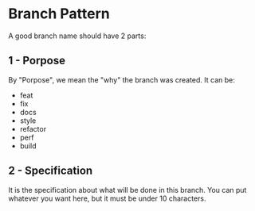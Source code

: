 # Branch Pattern

A good branch name should have 2 parts:

## 1 - Porpose

By "Porpose", we mean the "why" the branch was created. It can be:

- feat
- fix
- docs
- style
- refactor
- perf
- build

## 2 - Specification

It is the specification about what will be done in this branch.
You can put whatever you want here, but it must be under 10 characters.
